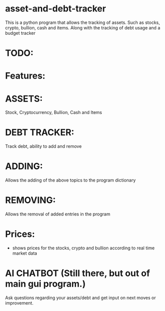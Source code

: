 # asset-and-debt-tracker
This is a python program that allows the tracking of assets. Such as stocks, crypto, bullion, cash and items. Along with the tracking of debt usage and a budget tracker

# TODO: 

# Features:
# ASSETS:
Stock, Cryptocurrency, Bullion, Cash and Items 
# DEBT TRACKER: 
Track debt, ability to add and remove
# ADDING:
Allows the adding of the above topics to the program dictionary
# REMOVING:
Allows the removal of added entries in the program
# Prices:
- shows prices for the stocks, crypto and bullion according to real time market data


# AI CHATBOT (Still there, but out of main gui program.)
Ask questions regarding your assets/debt and get input on next moves or improvement.
